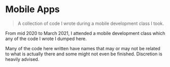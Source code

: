 # Mobile Apps

> A collection of code I wrote during a mobile development class I took.

From mid 2020 to March 2021, I attended a mobile development class which any of the code I wrote I dumped here.

Many of the code here written have names that may or may not be related to what is actually there and some might not even be finished. Discretion is heavily advised.
